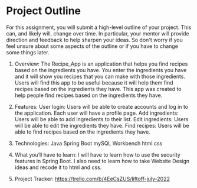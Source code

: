 # Project Outline

For this assignment, you will submit a high-level outline of your project. This can, and likely will, change over time. In particular, your mentor will provide direction and feedback to help sharpen your ideas. So don't worry if you feel unsure about some aspects of the outline or if you have to change some things later.

1. Overview:
   The Recipe_App is an application that helps you find recipes based on the ingredients you have. You enter the ingredients you have and it will show you recipes that you can make with those ingredients. Users will find this app to be useful because it will help them find recipes based on the ingredients they have. This app was created to help people find recipes based on the ingredients they have.

2. Features:
   User login: Users will be able to create accounts and log in to the application. Each user will have a profile page.
   Add ingredients: Users will be able to add ingredients to their list.
   Edit ingredients: Users will be able to edit the ingredients they have.
   Find recipes: Users will be able to find recipes based on the ingredients they have.

3. Technologies:
   Java
   Spring Boot
   mySQL Workbench
   html
   css

4. What you’ll have to learn:
   I will have to learn how to use the security features in Spring Boot. I also need to learn how to take Website Design ideas and recode it to html and css.

5. Project Tracker:
   https://trello.com/b/4EeCsZUS/liftoff-july-2022
